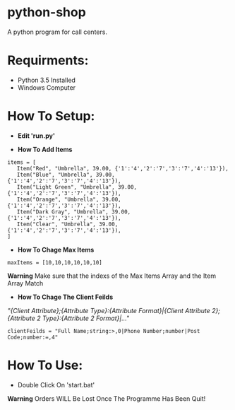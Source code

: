 # python-shop
A python program for call centers.

# Requirments:

 - Python 3.5 Installed
 - Windows Computer

# How To Setup:

 - **Edit 'run.py'**
 
 - **How To Add Items**
 ```
 items = [
    Item("Red", "Umbrella", 39.00, {'1':'4','2':'7','3':'7','4':'13'}),
    Item("Blue", "Umbrella", 39.00, {'1':'4','2':'7','3':'7','4':'13'}),
    Item("Light Green", "Umbrella", 39.00, {'1':'4','2':'7','3':'7','4':'13'}),
    Item("Orange", "Umbrella", 39.00, {'1':'4','2':'7','3':'7','4':'13'}),
    Item("Dark Gray", "Umbrella", 39.00, {'1':'4','2':'7','3':'7','4':'13'}),
    Item("Clear", "Umbrella", 39.00, {'1':'4','2':'7','3':'7','4':'13'}),
]
 ```
 
 - **How To Chage Max Items**
 ```
 maxItems = [10,10,10,10,10,10]
 ```
 
 **Warning** Make sure that the indexs of the Max Items Array and the Item Array Match
 
 - **How To Chage The Client Feilds**
 
 *"{Client Attribute};{Attribute Type}:{Attribute Format}|{Client Attribute 2};{Attribute 2 Type}:{Attribute 2 Format}|..."*
 ```
 clientFeilds = "Full Name;string:>,0|Phone Number;number|Post Code;number:=,4"
 ```
 
# How To Use:

 - Double Click On 'start.bat'

**Warning** Orders WILL Be Lost Once The Programme Has Been Quit!
